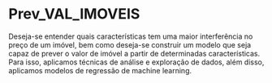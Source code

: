 # Prev_VAL_IMOVEIS
Deseja-se entender quais características tem uma maior interferência no preço de um imóvel, bem como deseja-se construir um modelo que seja capaz de prever o valor de imóvel a partir de determinadas características. Para isso, aplicamos técnicas de análise e exploração de dados, além disso, aplicamos modelos de regressão de machine learning. 
